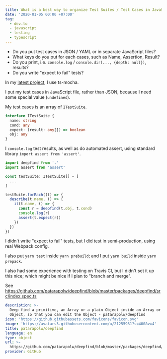 ```yaml
---
title: What is a best way to organize Test Suites / Test Cases in JavaScript?
date: '2020-01-05 00:00 +07:00'
tag:
  - dev.to
  - javascript
  - testing
  - typescript
---
```


- Do you put test cases in JSON / YAML or in separate JavaScript files?
- What keys do you put for each cases, such as Name, Assertion, Result?
- Do you print, i.e. `console.log` / `console.dir(..., {depth: null})`, results?
- Do you write "expect to fail" tests?

<!-- excerpt_separator -->

In my [latest project](https://github.com/patarapolw/deepfind), I use ts-mocha.

I put my test cases in JavaScript file, rather than JSON, because I need some special value (`undefined`).

My test cases is an array of `ITestSuite`.

```typescript
interface ITestSuite {
  name: string
  cond: any
  expect: (result: any[]) => boolean
  obj: any
}
```

I `console.log` test results, as well as do automated assert, using standard library `import assert from 'assert'`.

```typescript
import deepfind from '.'
import assert from 'assert'

const testSuite: ITestSuite[] = [
  ...
]

testSuite.forEach((t) => {
  describe(t.name, () => {
    it(t.name, () => {
      const r = deepfind(t.obj, t.cond)
      console.log(r)
      assert(t.expect(r))
    })
  })
})
```

I didn't write "expect to fail" tests, but I did test in semi-production, using real Webpack config.

I also put `yarn test` inside `yarn prebuild`; and I put `yarn build` inside `yarn prepack`.

I also had some experience with testing on Travis CI, but I didn't set it up this nice; which might be nice if I plan to "branch and merge".

See <https://github.com/patarapolw/deepfind/blob/master/packages/deepfind/src/index.spec.ts>

```yaml link
description: >-
  Deep find a primitive, an Array or a plain Object inside an Array or a plain
  Object, so that you can edit the Object - patarapolw/deepfind
icon: 'https://github.githubassets.com/favicons/favicon.svg'
image: 'https://avatars3.githubusercontent.com/u/21255931?s=400&v=4'
title: patarapolw/deepfind
language: en
type: object
url: >-
  https://github.com/patarapolw/deepfind/blob/master/packages/deepfind/src/index.spec.ts
provider: GitHub
```
